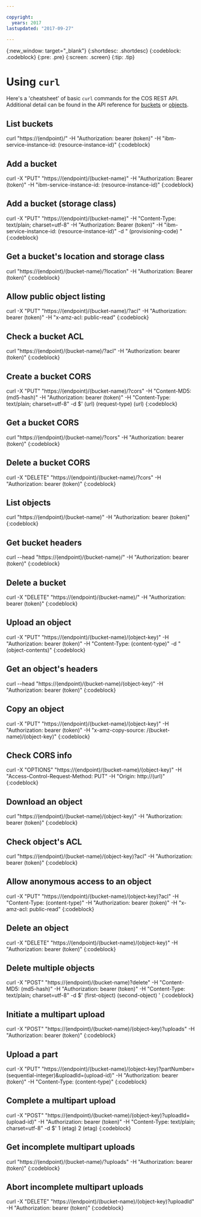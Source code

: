 ```yaml
---

copyright:
  years: 2017
lastupdated: "2017-09-27"

---
```

{:new_window: target="_blank"}
{:shortdesc: .shortdesc}
{:codeblock: .codeblock}
{:pre: .pre}
{:screen: .screen}
{:tip: .tip}

# Using `curl`

Here's a 'cheatsheet' of basic `curl` commands for the COS REST API.  Additional detail can be found in the API reference for [buckets](docs/services/cloud-object-storage/api-reference/api-reference-buckets.html) or [objects](docs/services/cloud-object-storage/api-reference/api-reference-objects.html).


List buckets
------------

curl "https://(endpoint)/"
 -H "Authorization: bearer (token)"
 -H "ibm-service-instance-id: (resource-instance-id)"
{:codeblock}

Add a bucket
------------

curl -X "PUT" "https://(endpoint)/(bucket-name)"
 -H "Authorization: Bearer (token)"
 -H "ibm-service-instance-id: (resource-instance-id)"
{:codeblock}

Add a bucket (storage class)
----------------------------

curl -X "PUT" "https://(endpoint)/(bucket-name)"
 -H "Content-Type: text/plain; charset=utf-8"
 -H "Authorization: Bearer (token)"
 -H "ibm-service-instance-id: (resource-instance-id)"
 -d "<CreateBucketConfiguration>
       <LocationConstraint>(provisioning-code)</LocationConstraint>
     </CreateBucketConfiguration>"
{:codeblock}

Get a bucket's location and storage class
-----------------------------------------

curl "https://(endpoint)/(bucket-name)/?location"
 -H "Authorization: Bearer (token)"
{:codeblock}

Allow public object listing
---------------------------

curl -X "PUT" "https://(endpoint)/(bucket-name)/?acl"
 -H "Authorization: bearer (token)"
 -H "x-amz-acl: public-read"
{:codeblock}

Check a bucket ACL
------------------

curl "https://(endpoint)/(bucket-name)/?acl"
 -H "Authorization: bearer (token)"
{:codeblock}

Create a bucket CORS
--------------------

curl -X "PUT" "https://(endpoint)/(bucket-name)/?cors"
 -H "Content-MD5: (md5-hash)"
 -H "Authorization: bearer (token)"
 -H "Content-Type: text/plain; charset=utf-8"
 -d \$'<CORSConfiguration>
         <CORSRule>
           <AllowedOrigin>(url)</AllowedOrigin>
           <AllowedMethod>(request-type)</AllowedMethod>
           <AllowedHeader>(url)</AllowedHeader>
         </CORSRule>
       </CORSConfiguration>
{:codeblock}

Get a bucket CORS
-----------------

curl "https://(endpoint)/(bucket-name)/?cors"
 -H "Authorization: bearer (token)"
{:codeblock}

Delete a bucket CORS
--------------------

curl -X "DELETE" "https://(endpoint)/(bucket-name)/?cors"
 -H "Authorization: bearer (token)"
{:codeblock}

List objects
------------

curl "https://(endpoint)/(bucket-name)"
 -H "Authorization: bearer (token)"
{:codeblock}

Get bucket headers
------------------

curl --head "https://(endpoint)/(bucket-name)/"
 -H "Authorization: bearer (token)"
{:codeblock}

Delete a bucket
---------------

curl -X "DELETE" "https://(endpoint)/(bucket-name)/"
 -H "Authorization: bearer (token)"
{:codeblock}

Upload an object
----------------

curl -X "PUT" "https://(endpoint)/(bucket-name)/(object-key)"
 -H "Authorization: bearer (token)"
 -H "Content-Type: (content-type)"
 -d "(object-contents)"
{:codeblock}

Get an object's headers
-----------------------

curl --head "https://(endpoint)/(bucket-name)/(object-key)"
 -H "Authorization: bearer (token)"
{:codeblock}

Copy an object
--------------

curl -X "PUT" "https://(endpoint)/(bucket-name)/(object-key)"
 -H "Authorization: bearer (token)"
 -H "x-amz-copy-source: /(bucket-name)/(object-key)"
{:codeblock}

Check CORS info
---------------

curl -X "OPTIONS" "https://(endpoint)/(bucket-name)/(object-key)"
 -H "Access-Control-Request-Method: PUT"
 -H "Origin: http://(url)"
{:codeblock}

Download an object
------------------

curl "https://(endpoint)/(bucket-name)/(object-key)"
 -H "Authorization: bearer (token)"
{:codeblock}

Check object's ACL
------------------

curl "https://(endpoint)/(bucket-name)/(object-key)?acl"
 -H "Authorization: bearer (token)"
{:codeblock}

Allow anonymous access to an object
-----------------------------------

curl -X "PUT" "https://(endpoint)/(bucket-name)/(object-key)?acl"
 -H "Content-Type: (content-type)"
 -H "Authorization: bearer (token)"
 -H "x-amz-acl: public-read"
{:codeblock}

Delete an object
----------------

curl -X "DELETE" "https://(endpoint)/(bucket-name)/(object-key)"
 -H "Authorization: bearer (token)"
{:codeblock}

Delete multiple objects
-----------------------

curl -X "POST" "https://(endpoint)/(bucket-name)?delete"
 -H "Content-MD5: (md5-hash)"
 -H "Authorization: bearer (token)"
 -H "Content-Type: text/plain; charset=utf-8"
 -d \$'<?xml version="1.0" encoding="UTF-8"?>
         <Delete>
           <Object>
             <Key>(first-object)</Key>
           </Object>
           <Object>
             <Key>(second-object)</Key>
           </Object>
         </Delete> '
{:codeblock}

Initiate a multipart upload
---------------------------

curl -X "POST" "https://(endpoint)/(bucket-name)/(object-key)?uploads"
 -H "Authorization: bearer (token)"
{:codeblock}

Upload a part
-------------

curl -X "PUT" "https://(endpoint)/(bucket-name)/(object-key)?partNumber=(sequential-integer)&uploadId=(upload-id)"
 -H "Authorization: bearer (token)"
 -H "Content-Type: (content-type)"
{:codeblock}

Complete a multipart upload
---------------------------

curl -X "POST" "https://(endpoint)/(bucket-name)/(object-key)?uploadId=(upload-id)"
 -H "Authorization: bearer (token)"
 -H "Content-Type: text/plain; charset=utf-8"
 -d \$'<CompleteMultipartUpload>
         <Part>
           <PartNumber>1</PartNumber>
           <ETag>(etag)</ETag>
         </Part>
         <Part>
           <PartNumber>2</PartNumber>
           <ETag>(etag)</ETag>
         </Part>
       </CompleteMultipartUpload>
{:codeblock}

Get incomplete multipart uploads
--------------------------------

curl "https://(endpoint)/(bucket-name)/?uploads"
 -H "Authorization: bearer (token)"
{:codeblock}

Abort incomplete multipart uploads
----------------------------------

curl -X "DELETE" "https://(endpoint)/(bucket-name)/(object-key)?uploadId"
 -H "Authorization: bearer (token)"
{:codeblock}
